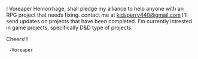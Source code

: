 I Voreaper Hemorrhage, shall pledge my alliance to help anyone with an RPG project that needs fixing.
contact me at kidsperry440@gmail.com
I'll send updates on projects that have been completed.
I'm currently intrested in game projects, specifically D&D type of projects.

Cheers!!! 


     -Voreaper
